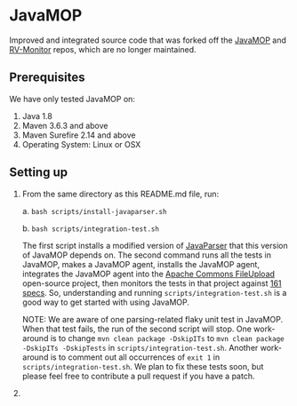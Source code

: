 # JavaMOP

Improved and integrated source code that was forked off the [JavaMOP](https://github.com/runtimeverification/javamop) and [RV-Monitor](https://github.com/runtimeverification/rv-monitor) repos, which are no longer maintained.

## Prerequisites

We have only tested JavaMOP on:

1. Java 1.8
2. Maven 3.6.3 and above
3. Maven Surefire 2.14 and above
4. Operating System: Linux or OSX

## Setting up

1. From the same directory as this README.md file, run:

   a. `bash scripts/install-javaparser.sh`
   
   b. `bash scripts/integration-test.sh`

   The first script installs a modified version of [JavaParser](https://github.com/javaparser/javaparser.git) that this version of JavaMOP depends on. The second command runs all the tests in JavaMOP, makes a JavaMOP agent, installs the JavaMOP agent, integrates the JavaMOP agent into the [Apache Commons FileUpload](https://github.com/apache/commons-fileupload) open-source project, then monitors the tests in that project against [161 specs](https://github.com/owolabileg/property-db/tree/master/annotated-java-api/java). So, understanding and running `scripts/integration-test.sh` is a good way to get started with using JavaMOP.

   NOTE: We are aware of one parsing-related flaky unit test in JavaMOP. When that test fails, the run of the second script will stop. One work-around is to change `mvn clean package -DskipITs` to `mvn clean package -DskipITs -DskipTests` in `scripts/integration-test.sh`. Another work-around is to comment out all occurrences of `exit 1` in `scripts/integration-test.sh`. We plan to fix these tests soon, but please feel free to contribute a pull request if you have a patch.

2. 

